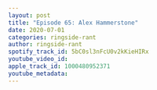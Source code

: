 ```yaml
---
layout: post
title: "Episode 65: Alex Hammerstone"
date: 2020-07-01
categories: ringside-rant
author: ringside-rant
spotify_track_id: 5bC0sl3nFcU0v2kKieHIRx
youtube_video_id: 
apple_track_id: 1000480952371
youtube_metadata: 
---
```

